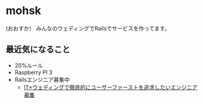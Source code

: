 # mohsk
(おおすか）
みんなのウェディングでRailsでサービスを作ってます。

## 最近気になること
- 20%ルール
- Raspberry PI 3
- Railsエンジニア募集中
  - [IT×ウェディングで徹底的にユーザーファーストを追求したいエンジニア募集](https://www.wantedly.com/projects/4321)

